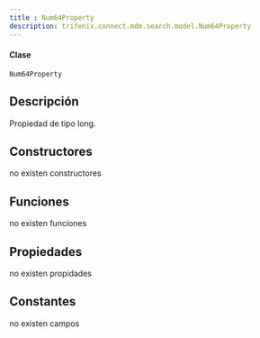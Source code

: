 ```yaml
---
title : Num64Property
description: trifenix.connect.mdm.search.model.Num64Property
---
```




<CodeBlock slots = 'heading, code' repeat = '1' languages = 'C#' />

#### Clase
```
Num64Property
```

## Descripción
Propiedad de tipo long.
## Constructores

no existen constructores


## Funciones

no existen funciones

## Propiedades

no existen propidades

## Constantes
no existen campos

